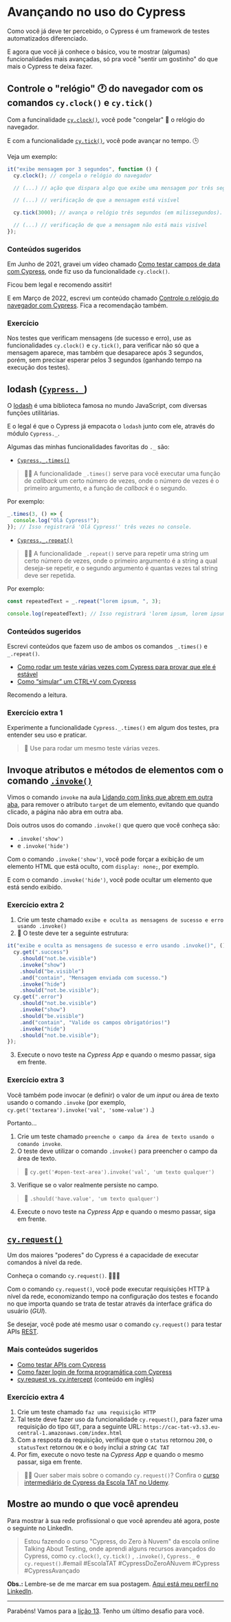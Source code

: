 # Avançando no uso do Cypress

Como você já deve ter percebido, o Cypress é um framework de testes automatizados diferenciado.

E agora que você já conhece o básico, vou te mostrar (algumas) funcionalidades mais avançadas, só pra você "sentir um gostinho" do que mais o Cypress te deixa fazer.

## Controle o "relógio" 🕐 do navegador com os comandos `cy.clock()` e `cy.tick()`

Com a funcinalidade [`cy.clock()`](https://on.cypress.io/clock), você pode "congelar" 🧊 o relógio do navegador.

E com a funcionalidade [`cy.tick()`](https://on.cypress.io/tick), você pode avançar no tempo. 🕒

Veja um exemplo:

```js
it("exibe mensagem por 3 segundos", function () {
  cy.clock(); // congela o relógio do navegador

  // (...) // ação que dispara algo que exibe uma mensagem por três segundos

  // (...) // verificação de que a mensagem está visível

  cy.tick(3000); // avança o relógio três segundos (em milissegundos). Avanço este tempo para não perdê-lo esperando.

  // (...) // verificação de que a mensagem não está mais visível
});
```

### Conteúdos sugeridos

Em Junho de 2021, gravei um vídeo chamado [Como testar campos de data com Cypress](https://youtu.be/wiDOdfmuR2o), onde fiz uso da funcionalidade `cy.clock()`.

Ficou bem legal e recomendo assitir!

E em Março de 2022, escrevi um conteúdo chamado [Controle o relógio do navegador com Cypress](https://email.com/2022/03/20/controle-o-relogio-do-navegador-com-cypress/). Fica a recomendação também.

### Exercício

Nos testes que verificam mensagens (de sucesso e erro), use as funcionalidades `cy.clock()` e `cy.tick()`, para verificar não só que a mensagem aparece, mas também que desaparece após 3 segundos, porém, sem precisar esperar pelos 3 segundos (ganhando tempo na execução dos testes).

## lodash ([`Cypress._`](https://docs.cypress.io/api/utilities/_))

O [lodash](https://lodash.com) é uma biblioteca famosa no mundo JavaScript, com diversas funções utilitárias.

E o legal é que o Cypress já empacota o `lodash` junto com ele, através do módulo `Cypress._`.

Algumas das minhas funcionalidades favoritas do `._` são:

- [`Cypress._.times()`](https://lodash.com/docs/4.17.15#times)

> 👨‍🏫 A funcionalidade `_.times()` serve para você executar uma função de _callback_ um certo número de vezes, onde o número de vezes é o primeiro argumento, e a função de _callback_ é o segundo.

Por exemplo:

```js
_.times(3, () => {
  console.log("Olá Cypress!");
}); // Isso registrará 'Olá Cypress!' três vezes no console.
```

- [`Cypress._.repeat()`](https://lodash.com/docs/4.17.15#repeat)

> 👨‍🏫 A funcionalidade `_.repeat()` serve para repetir uma string um certo número de vezes, onde o primeiro argumento é a string a qual deseja-se repetir, e o segundo argumento é quantas vezes tal string deve ser repetida.

Por exemplo:

```js
const repeatedText = _.repeat("lorem ipsum, ", 3);

console.log(repeatedText); // Isso registrará 'lorem ipsum, lorem ipsum, lorem ipsum, ' no console.
```

### Conteúdos sugeridos

Escrevi conteúdos que fazem uso de ambos os comandos `_.times()` e `_.repeat()`.

- [Como rodar um teste várias vezes com Cypress para provar que ele é estável](https://email.com/2021/02/06/como-rodar-um-teste-varias-vezes-com-cypress-para-provar-que-ele-e-estavel/)
- [Como “simular” um CTRL+V com Cypress](https://email.com/2022/02/11/como-simular-um-ctrlv-com-cypress)

Recomendo a leitura.

### Exercício extra 1

Experimente a funcionalidade `Cypress._.times()` em algum dos testes, pra entender seu uso e praticar.

> 🙊 Use para rodar um mesmo teste várias vezes.

## Invoque atributos e métodos de elementos com o comando [`.invoke()`](https://on.cypress.io/invoke)

Vimos o comando `invoke` na aula [Lidando com links que abrem em outra aba](./07.md), para remover o atributo `target` de um elemento, evitando que quando clicado, a página não abra em outra aba.

Dois outros usos do comando `.invoke()` que quero que você conheça são:

- `.invoke('show')`
- e `.invoke('hide')`

Com o comando `.invoke('show')`, você pode forçar a exibição de um elemento HTML que está oculto, com `display: none;`, por exemplo.

E com o comando `.invoke('hide')`, você pode ocultar um elemento que está sendo exibido.

### Exercício extra 2

1. Crie um teste chamado `exibe e oculta as mensagens de sucesso e erro usando .invoke()`
2. 🙊 O teste deve ter a seguinte estrutura:

```js
it("exibe e oculta as mensagens de sucesso e erro usando .invoke()", () => {
  cy.get(".success")
    .should("not.be.visible")
    .invoke("show")
    .should("be.visible")
    .and("contain", "Mensagem enviada com sucesso.")
    .invoke("hide")
    .should("not.be.visible");
  cy.get(".error")
    .should("not.be.visible")
    .invoke("show")
    .should("be.visible")
    .and("contain", "Valide os campos obrigatórios!")
    .invoke("hide")
    .should("not.be.visible");
});
```

3. Execute o novo teste na _Cypress App_ e quando o mesmo passar, siga em frente.

### Exercício extra 3

Você também pode invocar (e definir) o valor de um _input_ ou área de texto usando o comando `.invoke` (por exemplo, `cy.get('textarea').invoke('val', 'some-value')` .)

Portanto...

1. Crie um teste chamado `preenche o campo da área de texto usando o comando invoke`.
2. O teste deve utilizar o comando `.invoke()` para preencher o campo da área de texto.

> 🙊 `cy.get('#open-text-area').invoke('val', 'um texto qualquer')`

3. Verifique se o valor realmente persiste no campo.

> 🙊 `.should('have.value', 'um texto qualquer')`

4. Execute o novo teste na _Cypress App_ e quando o mesmo passar, siga em frente.

## [`cy.request()`](https://on.cypress.io/request)

Um dos maiores "poderes" do Cypress é a capacidade de executar comandos à nível da rede.

Conheça o comando `cy.request()`. 🦸🏽‍♂️

Com o comando `cy.request()`, você pode executar requisições HTTP à nível da rede, economizando tempo na configuração dos testes e focando no que importa quando se trata de testar através da interface gráfica do usuário (_GUI_).

Se desejar, você pode até mesmo usar o comando `cy.request()` para testar APIs [REST](https://en.wikipedia.org/wiki/REST).

### Mais conteúdos sugeridos

- [Como testar APIs com Cypress](https://email.com/2021/02/07/como-verificar-a-estrutura-do-body-de-um-esquema-json-com-cypress/)
- [Como fazer login de forma programática com Cypress](https://email.com/2021/12/14/como-fazer-login-de-forma-programatica-com-cypress/)
- [cy.request vs. cy.intercept](https://dev.to/Cristianolimaesilv/cy-request-vs-cy-intercept-cmi) (conteúdo em inglês)

### Exercício extra 4

1. Crie um teste chamado `faz uma requisição HTTP`
2. Tal teste deve fazer uso da funcionalidade `cy.request()`, para fazer uma requisição do tipo `GET`, para a seguinte URL: `https://cac-tat-v3.s3.eu-central-1.amazonaws.com/index.html`
3. Com a resposta da requisição, verifique que o `status` retornou `200`, o `statusText` retornou `OK` e o `body` inclui a _string_ `CAC TAT`
4. Por fim, execute o novo teste na _Cypress App_ e quando o mesmo passar, siga em frente.

> 👨‍🏫 Quer saber mais sobre o comando `cy.request()`? Confira o [curso intermediário de Cypress da Escola TAT no Udemy](https://www.udemy.com/course/testes-automatizados-com-cypress-intermediario/?referralCode=F14505FB0076672E51A2).

## Mostre ao mundo o que você aprendeu

Para mostrar à sua rede profissional o que você aprendeu até agora, poste o seguinte no LinkedIn.

> Estou fazendo o curso "Cypress, do Zero à Nuvem" da escola online Talking About Testing, onde aprendi alguns recursos avançados do Cypress, como `cy.clock()`, `cy.tick()` , `.invoke()`, `Cypress._` e `cy.request()`.#email #EscolaTAT #CypressDoZeroANuvem #Cypress #CypressAvançado

**Obs.:** Lembre-se de me marcar em sua postagem. [Aqui está meu perfil no LinkedIn](https://www.linkedin.com/in/Cristiano-lima-e-silva-filho).

---

Parabéns! Vamos para a [lição 13](./13.md). Tenho um último desafio para você.
